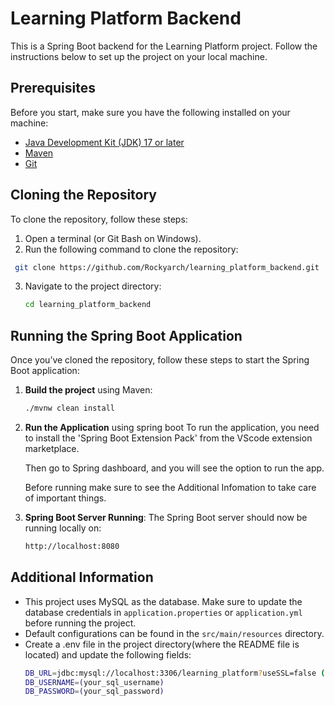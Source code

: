 # Learning Platform Backend

This is a Spring Boot backend for the Learning Platform project. Follow the instructions below to set up the project on your local machine.

## Prerequisites

Before you start, make sure you have the following installed on your machine:

- [Java Development Kit (JDK) 17 or later](https://www.oracle.com/java/technologies/javase-jdk17-downloads.html)
- [Maven](https://maven.apache.org/install.html)
- [Git](https://git-scm.com/)

## Cloning the Repository

To clone the repository, follow these steps:

1. Open a terminal (or Git Bash on Windows).
2. Run the following command to clone the repository:
  ```bash
   git clone https://github.com/Rockyarch/learning_platform_backend.git
  ```
3. Navigate to the project directory:

   ```bash
   cd learning_platform_backend
   ```
## Running the Spring Boot Application

Once you’ve cloned the repository, follow these steps to start the Spring Boot application:

1. **Build the project** using Maven:

   ```bash
   ./mvnw clean install
   ```
2. **Run the Application** using spring boot
    To run the application, you need to install the 'Spring Boot Extension Pack' from the VScode extension marketplace.

    Then go to Spring dashboard, and you will see the option to run the app.

    Before running make sure to see the Additional Infomation to take care of important things.

3. **Spring Boot Server Running**:
 The Spring Boot server should now be running locally on:

   ```bash
   http://localhost:8080
   ```

## Additional Information

- This project uses MySQL as the database. Make sure to update the database credentials in `application.properties` or `application.yml` before running the project.
- Default configurations can be found in the `src/main/resources` directory.
- Create a .env file in the project directory(where the README file is located) and update the following fields:
  ```bash
  DB_URL=jdbc:mysql://localhost:3306/learning_platform?useSSL=false (or the port number your database is located at)
  DB_USERNAME=(your_sql_username)
  DB_PASSWORD=(your_sql_password)
  ```


